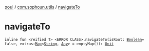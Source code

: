 [poul](../index.md) / [com.sophoun.utils](index.md) / [navigateTo](./navigate-to.md)

# navigateTo

`inline fun <reified T> <ERROR CLASS>.navigateTo(isRoot: `[`Boolean`](https://kotlinlang.org/api/latest/jvm/stdlib/kotlin/-boolean/index.html)` = false, extras: `[`Map`](https://kotlinlang.org/api/latest/jvm/stdlib/kotlin.collections/-map/index.html)`<`[`String`](https://kotlinlang.org/api/latest/jvm/stdlib/kotlin/-string/index.html)`, `[`Any`](https://kotlinlang.org/api/latest/jvm/stdlib/kotlin/-any/index.html)`> = emptyMap()): `[`Unit`](https://kotlinlang.org/api/latest/jvm/stdlib/kotlin/-unit/index.html)